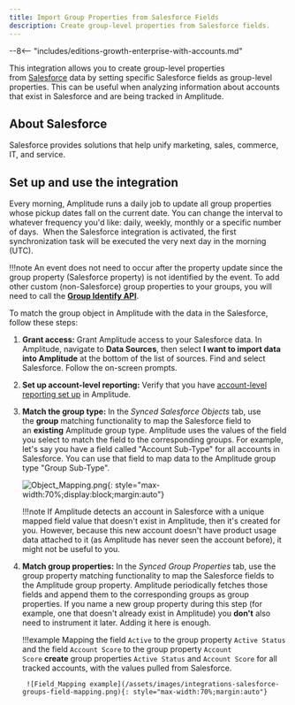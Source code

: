 ```yaml
---
title: Import Group Properties from Salesforce Fields
description: Create group-level properties from Salesforce fields.
---
```


--8<-- "includes/editions-growth-enterprise-with-accounts.md"

This integration allows you to create group-level properties from [Salesforce](https://www.salesforce.com/) data by setting specific Salesforce fields as group-level properties. This can be useful when analyzing information about accounts that exist in Salesforce and are being tracked in Amplitude.

## About Salesforce

Salesforce provides solutions that help unify marketing, sales, commerce, IT, and service. 

## Set up and use the integration

Every morning, Amplitude runs a daily job to update all group properties whose pickup dates fall on the current date. You can change the interval to whatever frequency you'd like: daily, weekly, monthly or a specific number of days.  When the Salesforce integration is activated, the first synchronization task will be executed the very next day in the morning (UTC).

!!!note
    An event does not need to occur after the property update since the group property (Salesforce property) is not identified by the event. To add other custom (non-Salesforce) group properties to your groups, you will need to call the [**Group Identify API**](https://help.amplitude.com/hc/en-us/articles/115001765532#group-identify-api).

To match the group object in Amplitude with the data in the Salesforce, follow these steps:

1. **Grant access:** Grant Amplitude access to your Salesforce data. In Amplitude, navigate to **Data Sources**, then select **I want to import data into Amplitude** at the bottom of the list of sources. Find and select Salesforce. Follow the on-screen prompts.
2. **Set up account-level reporting:** Verify that you have [account-level reporting set up](https://help.amplitude.com/hc/en-us/articles/5332668738331) in Amplitude.
3. **Match the group type:** In the *Synced Salesforce Objects* tab, use the **group** matching functionality to map the Salesforce field to an **existing** Amplitude group type. Amplitude uses the values of the field you select to match the field to the corresponding groups. For example, let's say you have a field called "Account Sub-Type" for all accounts in Salesforce. You can use that field to map data to the Amplitude group type "Group Sub-Type".

    ![Object_Mapping.png](/assets/images/integrations-salesforce-groups-mapping.png){: style="max-width:70%;display:block;margin:auto"}

    !!!note
        If Amplitude detects an account in Salesforce with a unique mapped field value that doesn't exist in Amplitude, then it's created for you. However, because this new account doesn't have product usage data attached to it (as Amplitude has never seen the account before), it might not be useful to you.

4. **Match group properties:** In the *Synced Group Properties* tab, use the group property matching functionality to map the Salesforce fields to the Amplitude group property. Amplitude periodically fetches those fields and append them to the corresponding groups as group properties. If you name a new group property during this step (for example, one that doesn't already exist in Amplitude) you **don't** also need to instrument it later. Adding it here is enough.

    !!!example
        Mapping the field `Active` to the group property `Active Status` and the field `Account Score` to the group property `Account Score` **create** group properties `Active Status` and `Account Score` for all tracked accounts, with the values pulled from Salesforce. 

        ![Field_Mapping example](/assets/images/integrations-salesforce-groups-field-mapping.png){: style="max-width:70%;margin:auto"}
